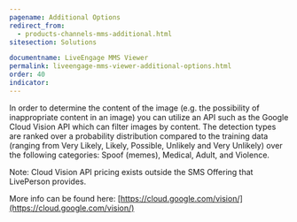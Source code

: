 ```yaml
---
pagename: Additional Options
redirect_from:
  - products-channels-mms-additional.html
sitesection: Solutions

documentname: LiveEngage MMS Viewer
permalink: liveengage-mms-viewer-additional-options.html
order: 40
indicator:
---
```


In order to determine the content of the image (e.g. the possibility of inappropriate content in an image) you can utilize an API such as the Google Cloud Vision API which can filter images by content. The detection types are ranked over a probability distribution compared to the training data (ranging from Very Likely, Likely, Possible, Unlikely and Very Unlikely)  over the following categories: Spoof (memes), Medical, Adult, and Violence.

Note: Cloud Vision API pricing exists outside the SMS Offering that LivePerson provides.

More info can be found here: [https://cloud.google.com/vision/](https://cloud.google.com/vision/)

